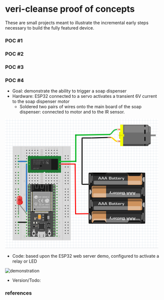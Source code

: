 # veri-cleanse proof of concepts
These are small projects meant to illustrate the incremental early steps necessary to build the fully featured device.

### POC #1
### POC #2
### POC #3

### POC #4 
* Goal: demonstrate the ability to trigger a soap dispenser
* Hardware: ESP32 connected to a servo activates a transient 6V current to the soap dispenser motor
  * Soldered two pairs of wires onto the main board of the soap dispenser: connected to motor and to the IR sensor.

![wiring diagram](https://github.com/nickmmark/veri-cleanse/blob/master/POC/figures/POC4_wiring.png)

* Code: based upon the ESP32 web server demo, configured to activate a relay or LED

![demonstration](https://github.com/nickmmark/veri-clean/blob/master/POC/figures/poc_demo_remote_control.gif)

* Version/Todo:


### references
